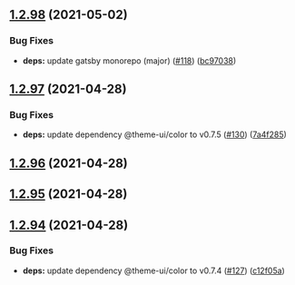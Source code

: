 ## [1.2.98](https://github.com/dds/bosabosa.org/compare/v1.2.97...v1.2.98) (2021-05-02)


### Bug Fixes

* **deps:** update gatsby monorepo (major) ([#118](https://github.com/dds/bosabosa.org/issues/118)) ([bc97038](https://github.com/dds/bosabosa.org/commit/bc9703822cadffabfcf2a6c5ea6d55c62795266d))



## [1.2.97](https://github.com/dds/bosabosa.org/compare/v1.2.96...v1.2.97) (2021-04-28)


### Bug Fixes

* **deps:** update dependency @theme-ui/color to v0.7.5 ([#130](https://github.com/dds/bosabosa.org/issues/130)) ([7a4f285](https://github.com/dds/bosabosa.org/commit/7a4f285c8a6c03978a84111c69006d36f973fcfd))



## [1.2.96](https://github.com/dds/bosabosa.org/compare/v1.2.95...v1.2.96) (2021-04-28)



## [1.2.95](https://github.com/dds/bosabosa.org/compare/v1.2.94...v1.2.95) (2021-04-28)



## [1.2.94](https://github.com/dds/bosabosa.org/compare/v1.2.93...v1.2.94) (2021-04-28)


### Bug Fixes

* **deps:** update dependency @theme-ui/color to v0.7.4 ([#127](https://github.com/dds/bosabosa.org/issues/127)) ([c12f05a](https://github.com/dds/bosabosa.org/commit/c12f05ada11364cd011c6cf93519f38b8ebe863d))



